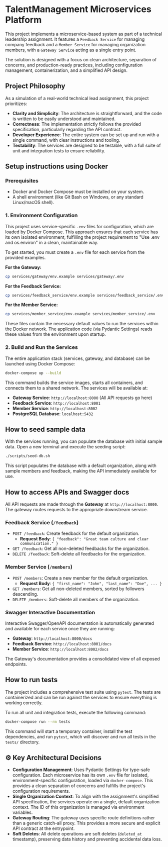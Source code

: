 # TalentManagement Microservices Platform

This project implements a microservice-based system as part of a technical leadership assignment. It features a `Feedback Service` for managing company feedback and a `Member Service` for managing organization members, with a `Gateway Service` acting as a single entry point.

The solution is designed with a focus on clean architecture, separation of concerns, and production-ready practices, including configuration management, containerization, and a simplified API design.

## Project Philosophy

As a simulation of a real-world technical lead assignment, this project prioritizes:

- **Clarity and Simplicity**: The architecture is straightforward, and the code is written to be easily understood and maintained.
- **Correctness**: The implementation strictly follows the provided specification, particularly regarding the API contract.
- **Developer Experience**: The entire system can be set up and run with a single command, with clear instructions and tooling.
- **Testability**: The services are designed to be testable, with a full suite of unit and integration tests to ensure reliability.

## Setup instructions using Docker

### Prerequisites

- Docker and Docker Compose must be installed on your system.
- A shell environment (like Git Bash on Windows, or any standard Linux/macOS shell).

### 1. Environment Configuration

This project uses service-specific `.env` files for configuration, which are loaded by Docker Compose. This approach ensures that each service has its own isolated environment, fulfilling the project requirement to "Use .env and os.environ" in a clean, maintainable way.

To get started, you must create a `.env` file for each service from the provided examples.

**For the Gateway:**
```bash
cp services/gateway/env.example services/gateway/.env
```

**For the Feedback Service:**
```bash
cp services/feedback_service/env.example services/feedback_service/.env
```

**For the Member Service:**
```bash
cp services/member_service/env.example services/member_service/.env
```
These files contain the necessary default values to run the services within the Docker network. The application code (via Pydantic Settings) reads these values from the environment upon startup.

### 2. Build and Run the Services

The entire application stack (services, gateway, and database) can be launched using Docker Compose:

```bash
docker-compose up --build
```

This command builds the service images, starts all containers, and connects them to a shared network. The services will be available at:

- **Gateway Service**: `http://localhost:8000` (All API requests go here)
- **Feedback Service**: `http://localhost:8001`
- **Member Service**: `http://localhost:8002`
- **PostgreSQL Database**: `localhost:5432`

## How to seed sample data

With the services running, you can populate the database with initial sample data. Open a new terminal and execute the seeding script:

```bash
./scripts/seed-db.sh
```

This script populates the database with a default organization, along with sample members and feedback, making the API immediately available for use.

## How to access APIs and Swagger docs

All API requests are made through the **Gateway** at `http://localhost:8000`. The gateway routes requests to the appropriate downstream service.

### Feedback Service (`/feedback`)

- `POST /feedback`: Create feedback for the default organization.
  - **Request Body**: `{ "feedback": "Great team culture and clear communication." }`
- `GET /feedback`: Get all non-deleted feedbacks for the organization.
- `DELETE /feedback`: Soft-delete all feedbacks for the organization.

### Member Service (`/members`)

- `POST /members`: Create a new member for the default organization.
  - **Request Body**: `{ "first_name": "John", "last_name": "Doe", ... }`
- `GET /members`: Get all non-deleted members, sorted by followers descending.
- `DELETE /members`: Soft-delete all members of the organization.

### Swagger Interactive Documentation

Interactive Swagger/OpenAPI documentation is automatically generated and available for each service once they are running:

- **Gateway**: `http://localhost:8000/docs`
- **Feedback Service**: `http://localhost:8001/docs`
- **Member Service**: `http://localhost:8002/docs`

The Gateway's documentation provides a consolidated view of all exposed endpoints.

## How to run tests

The project includes a comprehensive test suite using `pytest`. The tests are containerized and can be run against the services to ensure everything is working correctly.

To run all unit and integration tests, execute the following command:

```bash
docker-compose run --rm tests
```

This command will start a temporary container, install the test dependencies, and run `pytest`, which will discover and run all tests in the `tests/` directory.

## ⚙️ Key Architectural Decisions

- **Configuration Management**: Uses Pydantic Settings for type-safe configuration. Each microservice has its own `.env` file for isolated, environment-specific configuration, loaded via `docker-compose`. This provides a clean separation of concerns and fulfills the project's configuration requirements.
- **Single Organization Context**: To align with the assignment's simplified API specification, the services operate on a single, default organization context. The ID of this organization is managed via environment variables.
- **Gateway Routing**: The gateway uses specific route definitions rather than a generic catch-all proxy. This provides a more secure and explicit API contract at the entrypoint.
- **Soft Deletes**: All delete operations are soft deletes (`deleted_at` timestamp), preserving data history and preventing accidental data loss.
